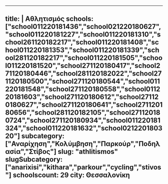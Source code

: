
---
title: |
   Αθλητισμός
schools: ["school011220181436","school021220180627","school011220181227","school011220181310","school261120182217","school011220181408","school011220181353","school011220181339","school281120182217","school011220181505","school011220181520","school271120180417","school271120180446","school281120182022","school271120180500","school271120180544","school011220181548","school271120180558","school011220181603","school271120180612","school271120180627","school271120180641","school271120180656","school281120182105","school271120180724","school271120180934","school011220181324","school011220181632","school021220180320"]
subcategory: ["Αναρίχηση","Κολύμβηση","Παρκούρ","Ποδηλασία","Στίβος"]
slug: "athlitismos"
slugSubcategory: ["anarixisi","kithara","parkour","cycling","stivos"]
schoolscount: 29
city: Θεσσαλονίκη
---


